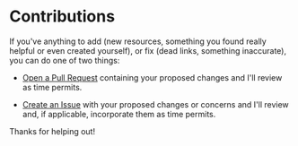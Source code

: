 # Contributions

If you've anything to add (new resources, something you found really helpful or even created yourself), or fix (dead links, something inaccurate), you can do one of two things:

* [Open a Pull Request](https://help.github.com/articles/creating-a-pull-request/) containing your proposed changes and I'll review as time permits.

* [Create an Issue](https://help.github.com/articles/creating-an-issue/) with your proposed changes or concerns and I'll review and, if applicable, incorporate them as time permits.

Thanks for helping out!

